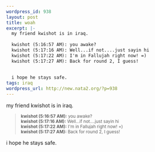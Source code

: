 ```yaml
--- 
wordpress_id: 938
layout: post
title: woah
excerpt: |-
  my friend kwishot is in iraq. 
  
  kwishot (5:16:57 AM): you awake?
  kwishot (5:17:16 AM): Well...if not....just sayin hi
  kwishot (5:17:22 AM): I'm in Fallujah right now! =)
  kwishot (5:17:27 AM): Back for round 2, I guess!
  
  
  i hope he stays safe.
tags: iraq
wordpress_url: http://new.nata2.org/?p=938
---
```

my friend kwishot is in iraq. 
<blockquote><small>
<b>kwishot (5:16:57 AM):</b> you awake?<br/>
<b>kwishot (5:17:16 AM):</b> Well...if not....just sayin hi<br/>
<b>kwishot (5:17:22 AM):</b> I'm in Fallujah right now! =)<br/>
<b>kwishot (5:17:27 AM):</b> Back for round 2, I guess!
</small>
</blockquote>
i hope he stays safe.
